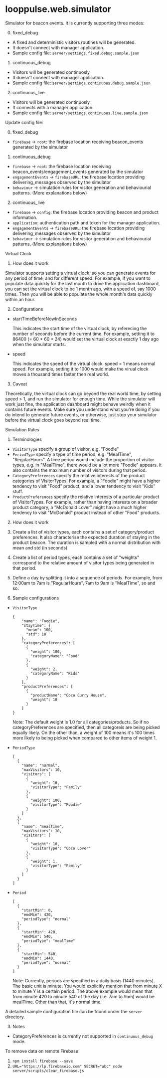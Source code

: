looppulse.web.simulator
=======================

Simulator for beacon events. It is currently supporting three modes:

0. fixed_debug
  -  A fixed and deterministic visitors routines will be generated.
  -  It doesn't connect with manager application.
  -  Sample config file: `server/settings.fixed.debug.sample.json`

1. continuous_debug
  -  Visitors will be generated continuosly
  -  It doesn't connect with manager application.
  -  Sample config file: `server/settings.continuous.debug.sample.json`

2. continuous_live
  -  Visitors will be generated continuosly
  -  It connects with a manager application.
  - Sample config file: `server/settings.continuous.live.sample.json`

Update config file:

0. fixed_debug
  -  `firebase` -> `root`: the firebase location receiving beacon_events generated by the simulator

1. continuous_debug
  -  `firebase` -> `root`: the firebase location receiving beacon_events/engagement_events generated by the simulator
  -  `engagementEvents` -> `firebaseURL`: the firebase location providing delivering_messages observed by the simulator
  -  `behaviour` -> simulation rules for visitor generation and behaviourial patterns. (More explanations below)

2. continuous_live
  -  `firebase` -> `config`: the firebase location providing beacon and product information.
  -  `application`: authentication path and token for the manager application.
  -  `engagementEvents` -> `firebaseURL`: the firebase location providing delivering_messages observed by the simulator
  -  `behaviour` -> simulation rules for visitor generation and behaviourial patterns. (More explanations below)

Virtual Clock

1. How does it work

Simulator supports setting a virtual clock, so you can generate events for any period of time, and for different speed. For example, if you want to populate data quickly for the last month to drive the application dashboard, you can set the virtual clock to be 1 month ago, with a speed of, say 1000 times. Then you will be able to populate the whole month's data quickly within an hour.

2. Configurations
  - startTimeBeforeNowInSeconds

    This indicates the start time of the virtual clock, by referecing the number of seconds before the current time. For example, setting it to 86400 (= 60 * 60 * 24) would set the virtual clock at exactly 1 day ago when the simulator starts.

  - speed

    This indicates the speed of the virtual clock. speed = 1 means normal speed. For example, setting it to 1000 would make the virual clock moves a thousand times faster then real world.

3. Caveat

Theoretically, the virtual clock can go beyond the real world time, by setting speed > 1, and run the simulator for enough time. While the simulator will work just fine, the application dashboard might behave weirdly when it contains future events. Make sure you understand what you're doing if you do intend to generate future events, or otherwise, just stop your simulator before the virtual clock goes beyond real time.

Simulation Rules

1. Terminologies
  - `VisitorType` specify a group of visitor, e.g. "Foodie"
  - `PeriodType` specify a type of time period, e.g. "MealTime", "RegularHours". A time period would include the proportion of visitor types, e.g. in "MealTime", there would be a lot more "Foodie" appears. It also contains the maximum number of visitors during that period.
  - `CategoryPreferences` specify the relative interests of the product categories of VisitorTypes. For example, a "Foodie" might have a higher tendency to visit "Food" product, and a lower tendency to visit "Kids" stuff.
  - `ProductPreferences` specify the relative interests of a particular product of VisitorTypes. For example, rather than having interests on a broader product category, a "McDonald Lover" might have a much higher tendency to visit "McDonald" product instead of other "Food" products.


2. How does it work
  1. Create a list of visitor types, each contains a set of category/product preferences. It also characterise the expected duration of staying in the product beacon. The duration is sampled with a normal distribution with mean and std (in seconds)
  2. Create a list of period types, each contains a set of "weights" correspond to the relative amount of visitor types being generated in that period.
  3. Define a day by splitting it into a sequence of periods. For example, from 12:00am to 7am is "RegularHours", 7am to 9am is "MealTime", so and so.

3. Sample configurations
  - `VisitorType`
    ```
    {
        "name": "Foodie",
        "stayTime": {
          "mean": 100,
          "std": 10
        },
        "categoryPreferences": [
          {
            "weight": 100,
            "categoryName": "Food"
          },
          {
            "weight": 2,
            "categoryName": "Kids"
          }
        ],
        "productPreferences": [
          {
            "productName": "Coco Curry House",
            "weight": 10
          }
        ]
    }
    ```
    Note: The default weight is 1.0 for all categories/products. So if no categoryPreferences are specified, then all categoreis are being picked equally likely. On the other than, a weight of 100 means it's 100 times more likely to being picked when compared to other items of weight 1.

  - `PeriodType`
    ```
    [
      {
        "name": "normal",
        "maxVisitors": 10,
        "visitors": [
          {
            "weight": 10,
            "visitorType": "Family"
          },
          {
            "weight": 100,
            "visitorType": "Foodie"
          }
        ]
      },
      {
        "name": "mealTime",
        "maxVisitors": 10,
        "visitors": [
          {
            "weight": 10,
            "visitorType": "Coco Lover"
          },
          {
            "weight": 1,
            "visitorType": "Family"
          }
        ]
      }
    ]
    ```

  - `Period`
    ```
    [
      {
        "startMin": 0,
        "endMin": 420,
        "periodType": "normal"
      },
      {
        "startMin": 420,
        "endMin": 540,
        "periodType": "mealTime"
      },
      {
        "startMin": 540,
        "endMin": 1440,
        "periodType": "normal"
      }
    ]
    ```

    Note: Currently, periods are specified in a daily basis (1440 minutes). The basic unit is minute. You would explicitly mention that from minute X to minute Y is a certain period. The above example would mean that from minute 420 to minute 540 of the day (i.e. 7am to 9am) would be mealTime. Other than that, it's normal time.

A detailed sample configuration file can be found under the `server` directory.

3. Notes
  - CategoryPreferences is currently not supported in `continuous_debug` mode.

To remove data on remote Firebase:
1. `npm install firebase --save`
2. `URL="https://lp.firebaseio.com" SECRET="abc" node server/scripts/clear_firebase.js`
